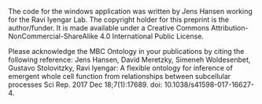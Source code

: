 The code for the windows application was written by Jens Hansen working for the Ravi Iyengar Lab.
The copyright holder for this preprint is the author/funder. It is made available under a Creative Commons Attribution-NonCommercial-ShareAlike 4.0 International Public License.

Please acknowledge the MBC Ontology in your publications by citing the following reference:
Jens Hansen, David Meretzky, Simeneh Woldesenbet, Gustavo Stolovitzky, Ravi Iyengar: 
A flexible ontology for inference of emergent whole cell function from relationships between subcellular processes
Sci Rep. 2017 Dec 18;7(1):17689. doi: 10.1038/s41598-017-16627-4.
